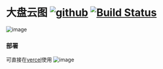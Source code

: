 # 大盘云图 [![github](https://img.shields.io/github/release/leowy/cloudmap.svg)]() [![Build Status](https://www.travis-ci.org/leowy}/cloudmap.svg?branch=main)](https://www.travis-ci.org/leowy/cloudmap)

![image](https://user-images.githubusercontent.com/16875621/130544500-ab905ad8-a889-4682-a63b-5a26aea14a41.png)

### 部署
可直接在[vercel](https://vercel.com/)使用
![image](https://user-images.githubusercontent.com/16875621/129688189-3773a5a7-af84-4ddb-b6be-e3afe62d5ce1.png)


